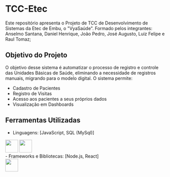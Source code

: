 # TCC-Etec
Este repositório apresenta o Projeto de TCC de Desenvolvimento de Sistemas da Etec de Embu, o "VyaSaúde".
Formado pelos integrantes: Anselmo Santana, Daniel Henrique, João Pedro, José Augusto, Luiz Felipe e Raul Tomaz;

## Objetivo do Projeto
O objetivo desse sistema é automatizar o processo de registro e controle das Unidades Básicas de Saúde, eliminando a necessidade de registros manuais, migrando para o modelo digital.
O sistema permite:
- Cadastro de Pacientes
- Registro de Visitas
- Acesso aos pacientes a seus próprios dados
- Visualização em Dashboards

## Ferramentas Utilizadas
- Linguagens: [JavaScript, SQL (MySql)]
<div>
  <img src="https://cdn.jsdelivr.net/gh/devicons/devicon@latest/icons/javascript/javascript-original.svg" width="40" height="40"/>
  <img src="https://cdn.jsdelivr.net/gh/devicons/devicon@latest/icons/mysql/mysql-original.svg" width="40" height="40"/>
</div>
- Frameworks e Bibliotecas: [Node.js, React]
<div>
  <img src="https://img.icons8.com/?size=100&id=hsPbhkOH4FMe&format=png&color=000000" width="40" height="40"/>
</div>
